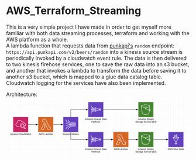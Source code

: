 # AWS_Terraform_Streaming

This is a very simple project I have made in order to get myself more familiar with both data streaming processes, terraform and working with the AWS platform as a whole.  
A lambda function that requests data from [punkapi's](https://punkapi.com/documentation/v2) ``random`` endpoint: ```https://api.punkapi.com/v2/beers/random``` into a kinesis source stream is  periodically invoked by  a cloudwatch event rule. 
The data is then delivered to two kinesis firehose services, one to save the raw data into an s3 bucket, and another that invokes a lambda to transform the data before saving it to another s3 bucket, which is mapped to  a glue data catalog table.  
Cloudwatch logging for the services have also been implemented.

Architecture:
![](images/architecture.png)
